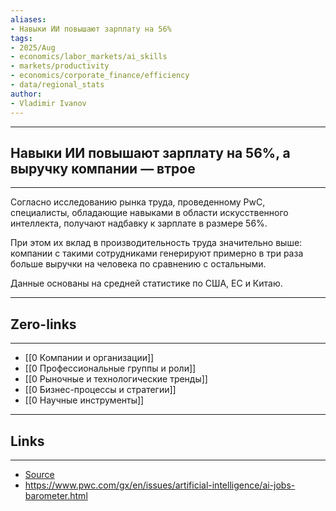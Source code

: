 ```yaml
---
aliases: 
- Навыки ИИ повышают зарплату на 56% 
tags:
- 2025/Aug
- economics/labor_markets/ai_skills
- markets/productivity
- economics/corporate_finance/efficiency
- data/regional_stats
author:
- Vladimir Ivanov
---
```

-----
##  Навыки ИИ повышают зарплату на 56%, а выручку компании — втрое
-----
Согласно исследованию рынка труда, проведенному PwC, специалисты, обладающие навыками в области искусственного интеллекта, получают надбавку к зарплате в размере 56%. 

При этом их вклад в производительность труда значительно выше: компании с такими сотрудниками генерируют примерно в три раза больше выручки на человека по сравнению с остальными. 

Данные основаны на средней статистике по США, ЕС и Китаю.

---
## Zero-links
---
- [[0 Компании и организации]]
- [[0 Профессиональные группы и роли]]
- [[0 Рыночные и технологические тренды]]
- [[0 Бизнес-процессы и стратегии]]
- [[0 Научные инструменты]]

---
## Links
---
- [Source](https://t.me/turboproject/2012)
- https://www.pwc.com/gx/en/issues/artificial-intelligence/ai-jobs-barometer.html